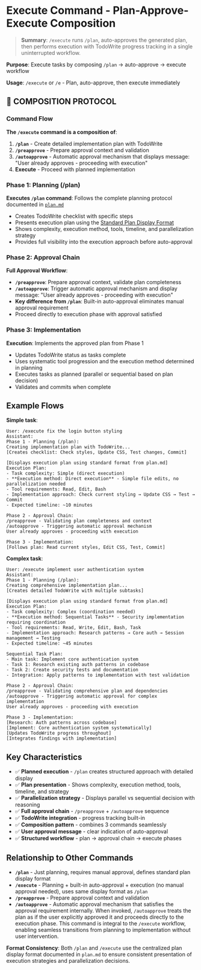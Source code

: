 # Execute Command - Plan-Approve-Execute Composition

> **Summary**: `/execute` runs `/plan`, auto-approves the generated plan,
> then performs execution with TodoWrite progress tracking in a single
> uninterrupted workflow.

**Purpose**: Execute tasks by composing `/plan` → auto-approve → execute workflow

**Usage**: `/execute` or `/e` - Plan, auto-approve, then execute immediately

## 🚨 COMPOSITION PROTOCOL

### Command Flow

**The `/execute` command is a composition of**:
1. **`/plan`** - Create detailed implementation plan with TodoWrite
2. **`/preapprove`** - Prepare approval context and validation
3. **`/autoapprove`** - Automatic approval mechanism that displays message: "User already approves - proceeding with execution"
4. **Execute** - Proceed with planned implementation

### Phase 1: Planning (/plan)

**Executes `/plan` command**: Follows the complete planning protocol documented in [`plan.md`](./plan.md)
- Creates TodoWrite checklist with specific steps
- Presents execution plan using the [Standard Plan Display Format](./plan.md#📋-standard-plan-display-format)
- Shows complexity, execution method, tools, timeline, and parallelization strategy
- Provides full visibility into the execution approach before auto-approval

### Phase 2: Approval Chain

**Full Approval Workflow**:
- **`/preapprove`**: Prepare approval context, validate plan completeness
- **`/autoapprove`**: Trigger automatic approval mechanism and display message: "User already approves - proceeding with execution"
- **Key difference from `/plan`**: Built-in auto-approval eliminates manual approval requirement
- Proceed directly to execution phase with approval satisfied

### Phase 3: Implementation

**Execution**: Implements the approved plan from Phase 1
- Updates TodoWrite status as tasks complete
- Uses systematic tool progression and the execution method determined in planning
- Executes tasks as planned (parallel or sequential based on plan decision)
- Validates and commits when complete

## Example Flows

**Simple task**:
```
User: /execute fix the login button styling
Assistant:
Phase 1 - Planning (/plan):
Creating implementation plan with TodoWrite...
[Creates checklist: Check styles, Update CSS, Test changes, Commit]

[Displays execution plan using standard format from plan.md]
Execution Plan:
- Task complexity: Simple (direct execution)
- **Execution method: Direct execution** - Simple file edits, no parallelization needed
- Tool requirements: Read, Edit, Bash
- Implementation approach: Check current styling → Update CSS → Test → Commit
- Expected timeline: ~10 minutes

Phase 2 - Approval Chain:
/preapprove - Validating plan completeness and context
/autoapprove - Triggering automatic approval mechanism
User already approves - proceeding with execution

Phase 3 - Implementation:
[Follows plan: Read current styles, Edit CSS, Test, Commit]
```

**Complex task**:
```
User: /execute implement user authentication system
Assistant:
Phase 1 - Planning (/plan):
Creating comprehensive implementation plan...
[Creates detailed TodoWrite with multiple subtasks]

[Displays execution plan using standard format from plan.md]
Execution Plan:
- Task complexity: Complex (coordination needed)
- **Execution method: Sequential Tasks** - Security implementation requiring coordination
- Tool requirements: Read, Write, Edit, Bash, Task
- Implementation approach: Research patterns → Core auth → Session management → Testing
- Expected timeline: ~45 minutes

Sequential Task Plan:
- Main task: Implement core authentication system
- Task 1: Research existing auth patterns in codebase
- Task 2: Create security tests and documentation
- Integration: Apply patterns to implementation with test validation

Phase 2 - Approval Chain:
/preapprove - Validating comprehensive plan and dependencies
/autoapprove - Triggering automatic approval for complex implementation
User already approves - proceeding with execution

Phase 3 - Implementation:
[Research: Auth patterns across codebase]
[Implement: Core authentication system systematically]
[Updates TodoWrite progress throughout]
[Integrates findings with implementation]
```

## Key Characteristics

- ✅ **Planned execution** - `/plan` creates structured approach with detailed display
- ✅ **Plan presentation** - Shows complexity, execution method, tools, timeline, and strategy
- ✅ **Parallelization strategy** - Displays parallel vs sequential decision with reasoning
- ✅ **Full approval chain** - `/preapprove` + `/autoapprove` sequence
- ✅ **TodoWrite integration** - progress tracking built-in
- ✅ **Composition pattern** - combines 3 commands seamlessly
- ✅ **User approval message** - clear indication of auto-approval
- ✅ **Structured workflow** - plan → approval chain → execute phases

## Relationship to Other Commands

- **`/plan`** - Just planning, requires manual approval, defines standard plan display format
- **`/execute`** - Planning + built-in auto-approval + execution (no manual approval needed), uses same display format as `/plan`
- **`/preapprove`** - Prepare approval context and validation
- **`/autoapprove`** - Automatic approval mechanism that satisfies the approval requirement internally. When invoked, `/autoapprove` treats the plan as if the user explicitly approved it and proceeds directly to the execution phase. This command is integral to the `/execute` workflow, enabling seamless transitions from planning to implementation without user intervention.

**Format Consistency**: Both `/plan` and `/execute` use the centralized plan display format documented in `plan.md` to ensure consistent presentation of execution strategies and parallelization decisions.
